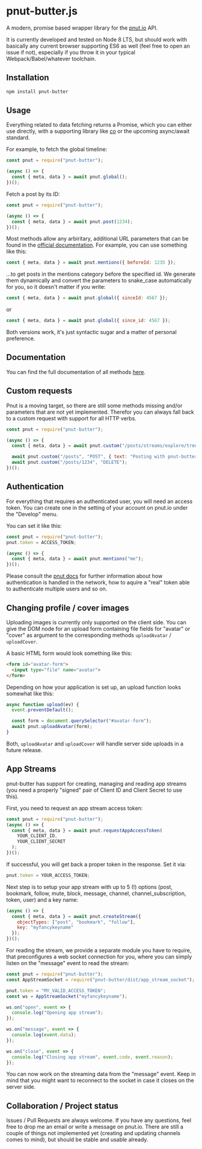 # pnut-butter.js

A modern, promise based wrapper library for the [pnut.io](https://pnut.io) API.

It is currently developed and tested on Node 8 LTS, but should work with basically any current browser supporting ES6 as well (feel free to open an issue if not), especially if you throw it in your typical Webpack/Babel/whatever toolchain.

## Installation

```bash
npm install pnut-butter
```

## Usage

Everything related to data fetching returns a Promise, which you can either use directly, with a supporting library like [co](https://www.npmjs.com/package/co) or the upcoming async/await standard.

For example, to fetch the global timeline:

```javascript
const pnut = require("pnut-butter");

(async () => {
  const { meta, data } = await pnut.global();
})();
```

Fetch a post by its ID:

```javascript
const pnut = require("pnut-butter");

(async () => {
  const { meta, data } = await pnut.post(1234);
})();
```

Most methods allow any arbiritary, additional URL parameters that can be found in the [official documentation](https://pnut.io/docs/api). For example, you can use something like this:

```javascript
const { meta, data } = await pnut.mentions({ beforeId: 1235 });
```

…to get posts in the mentions category before the specified id. We generate them dynamically and convert the parameters to snake_case automatically for you, so it doesn't matter if you write:

```javascript
const { meta, data } = await pnut.global({ sinceId: 4567 });
```

or

```javascript
const { meta, data } = await pnut.global({ since_id: 4567 });
```

Both versions work, it's just syntactic sugar and a matter of personal preference.

## Documentation

You can find the full documentation of all methods [here](https://kaiwood.github.io/pnut-butter/).

## Custom requests

Pnut is a moving target, so there are still some methods missing and/or parameters that are not yet implemented. Therefor you can always fall back to a custom request with support for all HTTP verbs.

```javascript
const pnut = require("pnut-butter");

(async () => {
  const { meta, data } = await pnut.custom("/posts/streams/explore/trending");

  await pnut.custom("/posts", "POST", { text: "Posting with pnut-butter!" });
  await pnut.custom("/posts/1234", "DELETE");
})();
```

## Authentication

For everything that requires an authenticated user, you will need an access token. You can create one in the setting of your account on pnut.io under the "Develop" menu.

You can set it like this:

```javascript
const pnut = require("pnut-butter");
pnut.token = ACCESS_TOKEN;

(async () => {
  const { meta, data } = await pnut.mentions("me");
})();
```

Please consult the [pnut docs](https://pnut.io/docs) for further information about how authentication is handled in the network, how to aquire a "real" token able to authenticate multiple users and so on.

## Changing profile / cover images

Uploading images is currently only supported on the client side. You can give the DOM node for an upload form containing file fields for "avatar" or "cover" as argument to the corresponding methods `uploadAvatar` / `uploadCover`.

A basic HTML form would look something like this:

```html
<form id="avatar-form">
  <input type="file" name="avatar">
</form>
```

Depending on how your application is set up, an upload function looks somewhat like this:

```javascript
async function upload(ev) {
  event.preventDefault();

  const form = document.querySelector("#avatar-form");
  await pnut.uploadAvatar(form);
}
```

Both, `uploadAvatar` and `uploadCover` will handle server side uploads in a future release.

## App Streams

pnut-butter has support for creating, managing and reading app streams (you need a properly "signed" pair of Client ID and Client Secret to use this).

First, you need to request an app stream access token:

```js
const pnut = require("pnut-butter");
(async () => {
  const { meta, data } = await pnut.requestAppAccessToken(
    YOUR_CLIENT_ID,
    YOUR_CLIENT_SECRET
  );
})();
```

If successful, you will get back a proper token in the response. Set it via:

```js
pnut.token = YOUR_ACCESS_TOKEN;
```

Next step is to setup your app stream with up to 5 (!) options (post, bookmark, follow, mute, block, message, channel, channel_subscription, token, user) and a key name:

```js
(async () => {
  const { meta, data } = await pnut.createStream({
    objectTypes: ["post", "bookmark", "follow"],
    key: "myfancykeyname"
  });
})();
```

For reading the stream, we provide a separate module you have to require, that preconfigures a web socket connection for you, where you can simply listen on the "message" event to read the stream:

```js
const pnut = require("pnut-butter");
const AppStreamSocket = require("pnut-butter/dist/app_stream_socket");

pnut.token = "MY_VALID_ACCESS_TOKEN";
const ws = AppStreamSocket("myfancykeyname");

ws.on("open", event => {
  console.log("Opening app stream");
});

ws.on("message", event => {
  console.log(event.data);
});

ws.on("close", event => {
  console.log("Closing app stream", event.code, event.reason);
});
```

You can now work on the streaming data from the "message" event. Keep in mind that you might want to reconnect to the socket in case it closes on the server side.

## Collaboration / Project status

Issues / Pull Requests are always welcome. If you have any questions, feel free to drop me an email or write a message on pnut.io. There are still a couple of things not implemented yet (creating and updating channels comes to mind), but should be stable and usable already.

